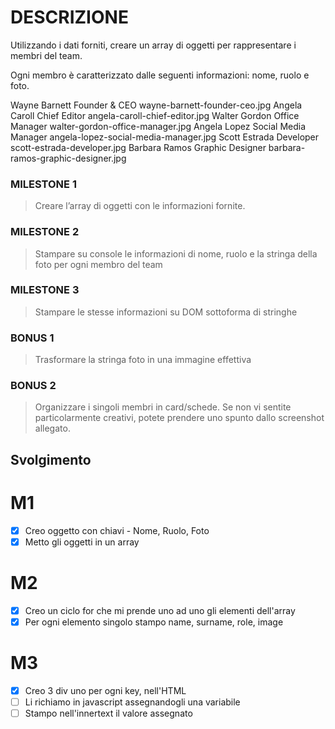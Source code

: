 # DESCRIZIONE
Utilizzando i dati forniti, creare un array di oggetti per rappresentare i membri del team.

Ogni membro è caratterizzato dalle seguenti informazioni: nome, ruolo e foto.

Wayne Barnett	Founder & CEO	        wayne-barnett-founder-ceo.jpg
Angela Caroll	Chief Editor	        angela-caroll-chief-editor.jpg
Walter Gordon	Office Manager	        walter-gordon-office-manager.jpg
Angela Lopez	Social Media Manager	angela-lopez-social-media-manager.jpg
Scott Estrada	Developer	            scott-estrada-developer.jpg
Barbara Ramos	Graphic Designer	    barbara-ramos-graphic-designer.jpg


### MILESTONE 1
>Creare l’array di oggetti con le informazioni fornite.
### MILESTONE 2
>Stampare su console le informazioni di nome, ruolo e la stringa della foto per ogni membro del team
### MILESTONE 3
>Stampare le stesse informazioni su DOM sottoforma di stringhe
### BONUS 1 
>Trasformare la stringa foto in una immagine effettiva
### BONUS 2
>Organizzare i singoli membri in card/schede. Se non vi sentite particolarmente creativi, potete prendere uno spunto dallo screenshot allegato.

## Svolgimento 

# M1 
- [X] Creo oggetto con chiavi - Nome, Ruolo, Foto
- [X] Metto gli oggetti in un array

# M2 
- [X] Creo un ciclo for che mi prende uno ad uno gli elementi dell'array
- [X] Per ogni elemento singolo stampo name, surname, role, image

# M3
- [X] Creo 3 div uno per ogni key, nell'HTML
- [ ] Li richiamo in javascript assegnandogli una variabile
- [ ] Stampo nell'innertext il valore assegnato